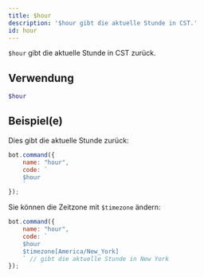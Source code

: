 ```yaml
---
title: $hour
description: '$hour gibt die aktuelle Stunde in CST.'
id: hour
---
```


`$hour` gibt die aktuelle Stunde in CST zurück.

## Verwendung

```php
$hour
```

## Beispiel(e)

Dies gibt die aktuelle Stunde zurück:

```javascript
bot.command({
    name: "hour",
    code: `
    $hour
    `
});
```

Sie können die Zeitzone mit `$timezone` ändern:

```javascript
bot.command({
    name: "hour",
    code: `
    $hour 
    $timezone[America/New_York]
    ` // gibt die aktuelle Stunde in New York
});
```